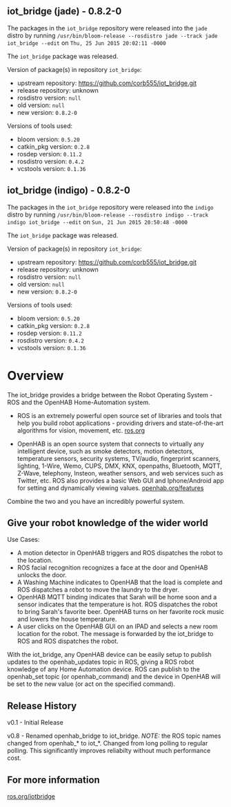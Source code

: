 ## iot_bridge (jade) - 0.8.2-0

The packages in the `iot_bridge` repository were released into the `jade` distro by running `/usr/bin/bloom-release --rosdistro jade --track jade iot_bridge --edit` on `Thu, 25 Jun 2015 20:02:11 -0000`

The `iot_bridge` package was released.

Version of package(s) in repository `iot_bridge`:
- upstream repository: https://github.com/corb555/iot_bridge.git
- release repository: unknown
- rosdistro version: `null`
- old version: `null`
- new version: `0.8.2-0`

Versions of tools used:
- bloom version: `0.5.20`
- catkin_pkg version: `0.2.8`
- rosdep version: `0.11.2`
- rosdistro version: `0.4.2`
- vcstools version: `0.1.36`


## iot_bridge (indigo) - 0.8.2-0

The packages in the `iot_bridge` repository were released into the `indigo` distro by running `/usr/bin/bloom-release --rosdistro indigo --track indigo iot_bridge --edit` on `Sun, 21 Jun 2015 20:50:48 -0000`

The `iot_bridge` package was released.

Version of package(s) in repository `iot_bridge`:
- upstream repository: https://github.com/corb555/iot_bridge.git
- release repository: unknown
- rosdistro version: `null`
- old version: `null`
- new version: `0.8.2-0`

Versions of tools used:
- bloom version: `0.5.20`
- catkin_pkg version: `0.2.8`
- rosdep version: `0.11.2`
- rosdistro version: `0.4.2`
- vcstools version: `0.1.36`


Overview
=============

The iot_bridge provides a  bridge between the Robot Operating System - ROS and the OpenHAB Home-Automation system. 

* ROS is an extremely powerful open source set of libraries and tools that help you build robot applications - providing drivers and state-of-the-art algorithms for vision, movement, etc.
[ros.org](http://www.ros.org/)

* OpenHAB is an open source system that connects to virtually any intelligent device, such as smoke detectors, motion detectors, temperature sensors, security systems, TV/audio, fingerprint scanners, lighting, 1-Wire, Wemo, CUPS, DMX, KNX, openpaths, Bluetooth, MQTT, Z-Wave, telephony, Insteon, weather sensors, and web services such as Twitter, etc. ROS also provides a basic Web GUI and Iphone/Android app for setting and dynamically viewing values.
[openhab.org/features](http://www.openhab.org/features-tech.html)

Combine the two and you have an incredibly powerful system.

## Give your robot knowledge of the wider world
Use Cases:

* A motion detector in OpenHAB triggers and ROS dispatches the robot to the location.
* ROS facial recognition recognizes a face at the door and OpenHAB unlocks the door.
* A Washing Machine indicates to OpenHAB that the load is complete and ROS dispatches a robot to move the laundry to the dryer.
* OpenHAB MQTT binding indicates that Sarah will be home soon and a sensor indicates that the  temperature is hot.  ROS dispatches the robot to bring Sarah's favorite beer.  OpenHAB turns on her favorite rock music and lowers the house temperature.
* A user clicks on the OpenHAB GUI on an IPAD and selects a new room location for the robot. The message is forwarded by the iot_bridge to ROS and ROS dispatches the robot.

With the iot_bridge, any OpenHAB device can be easily setup to publish updates to the openhab_updates topic in ROS, giving a ROS robot knowledge of any Home Automation device. ROS can publish to the openhab_set topic (or openhab_command) and the device in OpenHAB will be set to the new value (or act on the specified command).

## Release History
v0.1 - Initial Release

v0.8 - Renamed openhab_bridge to iot_bridge.  *NOTE:* the ROS topic names changed from openhab_* to iot_*.  Changed from long polling to regular polling.  This significantly improves reliabilty without much performance cost.

## For more information

[ros.org/iotbridge](http://wiki.ros.org/iot_bridge)
